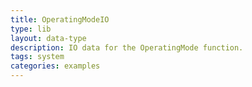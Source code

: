 ```yaml
---
title: OperatingModeIO
type: lib
layout: data-type
description: IO data for the OperatingMode function.
tags: system
categories: examples
---
```

